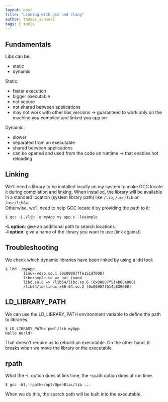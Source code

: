 ```yaml
---
layout: post
title: "Linking with gcc and clang"
author: thomas_schwarz
tags: C tools
---
```


## Fundamentals

Libs can be:
- static
- dynamic

Static:
- faster execution
- bigger executable
- not secure
- not shared between applications
- may not work with other libs versions -> guaranteed to work only on the machine you compiled and linked you app on

Dynamic:
- slower
- separated from an executable
- shared between applications
- can be opened and used from the code on runtime -> that enables hot reloading

## Linking

We'll need a library to be installed locally on my system to make GCC locate it during compilation and linking. 
When installed, the library will be available in a standard location (system library path) like `/lib`, `/usr/lib` or `/usr/lib64`.\
Otherwise, we'll need to help GCC locate it by providing the path to it:

```shell
$ gcc -L./lib -o myApp my_app.c -lexample
```

**-L option**: give an additional path to search locations\
**-l option**: give a name of the library you want to use (link against)

## Troubleshooting

We check which dynamic libraries have been linked by using a ldd tool:

```shell
$ ldd ./myApp
        linux-vdso.so.1 (0x00007ffe151df000)
        libexample.so => not found
        libc.so.6 => /lib64/libc.so.6 (0x00007f514b60a000)
        /lib64/ld-linux-x86-64.so.2 (0x00007f514b839000)
```

## LD_LIBRARY_PATH

We can use the LD_LIBRARY_PATH environment variable to define the path to libraries.

```shell
$ LD_LIBRARY_PATH=`pwd`/lib myApp
Hello World!
```

That doesn't require us to rebuild an executable.
On the other hand, it breaks when we move the library or the executable.

## rpath

What the -L option does at link time, the -rpath option does at run time.

```shell
$ gcc -Wl,-rpath=/opt/OpenBlas/lib ...
```

When we do this, the search path will be built into the executable.




